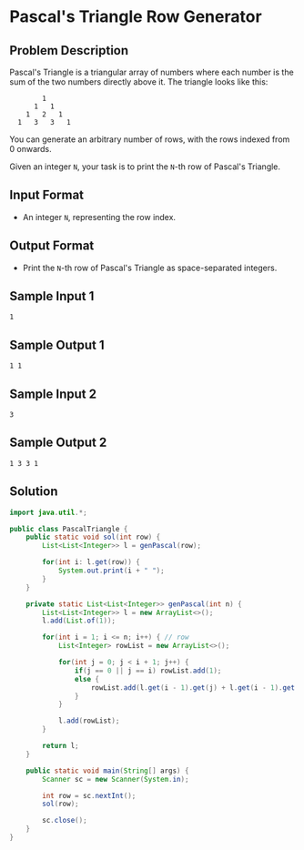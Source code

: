 # Pascal's Triangle Row Generator

## Problem Description
Pascal's Triangle is a triangular array of numbers where each number is the sum of the two numbers directly above it. The triangle looks like this:

```
        1
      1   1
    1   2   1
  1   3   3   1
```

You can generate an arbitrary number of rows, with the rows indexed from 0 onwards.

Given an integer `N`, your task is to print the `N`-th row of Pascal's Triangle.

## Input Format
- An integer `N`, representing the row index.

## Output Format
- Print the `N`-th row of Pascal's Triangle as space-separated integers.

## Sample Input 1
```
1
```

## Sample Output 1
```
1 1
```

## Sample Input 2
```
3
```

## Sample Output 2
```
1 3 3 1
```

## Solution

```java
import java.util.*;

public class PascalTriangle {
    public static void sol(int row) {
        List<List<Integer>> l = genPascal(row);

        for(int i: l.get(row)) {
            System.out.print(i + " ");
        }
    }

    private static List<List<Integer>> genPascal(int n) {
        List<List<Integer>> l = new ArrayList<>();
        l.add(List.of(1));

        for(int i = 1; i <= n; i++) { // row
            List<Integer> rowList = new ArrayList<>();

            for(int j = 0; j < i + 1; j++) {
                if(j == 0 || j == i) rowList.add(1);
                else {
                    rowList.add(l.get(i - 1).get(j) + l.get(i - 1).get(j - 1));
                }
            }

            l.add(rowList);
        }

        return l;
    }

    public static void main(String[] args) {
        Scanner sc = new Scanner(System.in);

        int row = sc.nextInt();
        sol(row);

        sc.close();
    }
}
```

